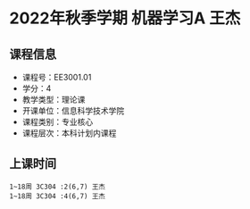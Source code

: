 # 2022年秋季学期 机器学习A 王杰






## 课程信息

- 课程号：EE3001.01
- 学分：4
- 教学类型：理论课
- 开课单位：信息科学技术学院
- 课程类别：专业核心
- 课程层次：本科计划内课程

## 上课时间

```
1~18周 3C304 :2(6,7) 王杰
1~18周 3C304 :4(6,7) 王杰
```


